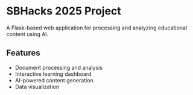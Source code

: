 # SBHacks 2025 Project

A Flask-based web application for processing and analyzing educational content using AI.

## Features
- Document processing and analysis
- Interactive learning dashboard
- AI-powered content generation
- Data visualization
